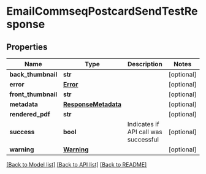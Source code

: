 # EmailCommseqPostcardSendTestResponse

## Properties
Name | Type | Description | Notes
------------ | ------------- | ------------- | -------------
**back_thumbnail** | **str** |  | [optional] 
**error** | [**Error**](Error.md) |  | [optional] 
**front_thumbnail** | **str** |  | [optional] 
**metadata** | [**ResponseMetadata**](ResponseMetadata.md) |  | [optional] 
**rendered_pdf** | **str** |  | [optional] 
**success** | **bool** | Indicates if API call was successful | [optional] 
**warning** | [**Warning**](Warning.md) |  | [optional] 

[[Back to Model list]](../README.md#documentation-for-models) [[Back to API list]](../README.md#documentation-for-api-endpoints) [[Back to README]](../README.md)



